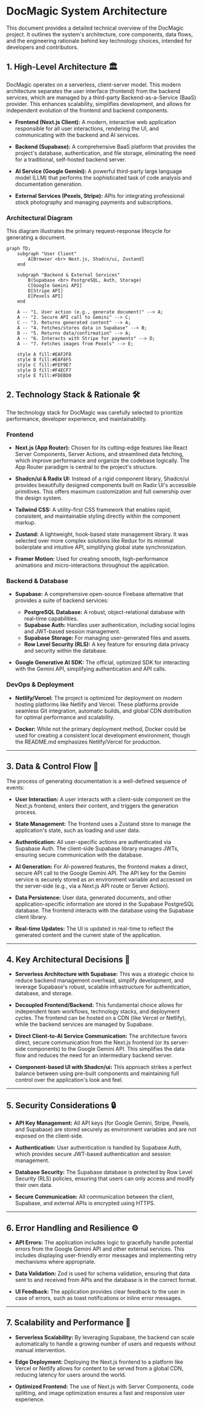 # DocMagic System Architecture

This document provides a detailed technical overview of the DocMagic project. It outlines the system's architecture, core components, data flows, and the engineering rationale behind key technology choices, intended for developers and contributors.

## 1. High-Level Architecture 🏛️

DocMagic operates on a serverless, client-server model. This modern architecture separates the user interface (frontend) from the backend services, which are managed by a third-party Backend-as-a-Service (BaaS) provider. This enhances scalability, simplifies development, and allows for independent evolution of the frontend and backend components.

- **Frontend (Next.js Client):** A modern, interactive web application responsible for all user interactions, rendering the UI, and communicating with the backend and AI services.

- **Backend (Supabase):** A comprehensive BaaS platform that provides the project's database, authentication, and file storage, eliminating the need for a traditional, self-hosted backend server.

- **AI Service (Google Gemini):** A powerful third-party large language model (LLM) that performs the sophisticated task of code analysis and documentation generation.

- **External Services (Pexels, Stripe):** APIs for integrating professional stock photography and managing payments and subscriptions.

### Architectural Diagram

This diagram illustrates the primary request-response lifecycle for generating a document.

```mermaid
graph TD;
    subgraph "User Client"
        A[Browser <br> Next.js, Shadcn/ui, Zustand]
    end

    subgraph "Backend & External Services"
        B(Supabase <br> PostgreSQL, Auth, Storage)
        C[Google Gemini API]
        D[Stripe API]
        E[Pexels API]
    end

    A -- "1. User action (e.g., generate document)" --> A;
    A -- "2. Secure API call to Gemini" --> C;
    C -- "3. Returns generated content" --> A;
    A -- "4. Fetches/stores data in Supabase" --> B;
    B -- "5. Returns data/confirmation" --> A;
    A -- "6. Interacts with Stripe for payments" --> D;
    A -- "7. Fetches images from Pexels" --> E;

    style A fill:#EAF2F8
    style B fill:#E8F8F5
    style C fill:#FEF9E7
    style D fill:#F4ECF7
    style E fill:#FDEBD0
``` 

## 2. Technology Stack & Rationale 🛠️

The technology stack for DocMagic was carefully selected to prioritize performance, developer experience, and maintainability.

### Frontend

- **Next.js (App Router):** Chosen for its cutting-edge features like React Server Components, Server Actions, and streamlined data fetching, which improve performance and organize the codebase logically. The App Router paradigm is central to the project's structure.

- **Shadcn/ui & Radix UI:** Instead of a rigid component library, Shadcn/ui provides beautifully designed components built on Radix UI's accessible primitives. This offers maximum customization and full ownership over the design system.

- **Tailwind CSS:** A utility-first CSS framework that enables rapid, consistent, and maintainable styling directly within the component markup.

- **Zustand:** A lightweight, hook-based state management library. It was selected over more complex solutions like Redux for its minimal boilerplate and intuitive API, simplifying global state synchronization.

- **Framer Motion:** Used for creating smooth, high-performance animations and micro-interactions throughout the application.

### Backend & Database

- **Supabase:** A comprehensive open-source Firebase alternative that provides a suite of backend services:

  - **PostgreSQL Database:** A robust, object-relational database with real-time capabilities.
  - **Supabase Auth:** Handles user authentication, including social logins and JWT-based session management.
  - **Supabase Storage:** For managing user-generated files and assets.
  - **Row Level Security (RLS):** A key feature for ensuring data privacy and security within the database.

- **Google Generative AI SDK:** The official, optimized SDK for interacting with the Gemini API, simplifying authentication and API calls.

### DevOps & Deployment

- **Netlify/Vercel:** The project is optimized for deployment on modern hosting platforms like Netlify and Vercel. These platforms provide seamless Git integration, automatic builds, and global CDN distribution for optimal performance and scalability.

- **Docker:** While not the primary deployment method, Docker could be used for creating a consistent local development environment, though the README.md emphasizes Netlify/Vercel for production.

---

## 3. Data & Control Flow 🔁

The process of generating documentation is a well-defined sequence of events:

- **User Interaction:** A user interacts with a client-side component on the Next.js frontend, enters their content, and triggers the generation process.

- **State Management:** The frontend uses a Zustand store to manage the application's state, such as loading and user data.

- **Authentication:** All user-specific actions are authenticated via Supabase Auth. The client-side Supabase library manages JWTs, ensuring secure communication with the database.

- **AI Generation:** For AI-powered features, the frontend makes a direct, secure API call to the Google Gemini API. The API key for the Gemini service is securely stored as an environment variable and accessed on the server-side (e.g., via a Next.js API route or Server Action).

- **Data Persistence:** User data, generated documents, and other application-specific information are stored in the Supabase PostgreSQL database. The frontend interacts with the database using the Supabase client library.

- **Real-time Updates:** The UI is updated in real-time to reflect the generated content and the current state of the application.

---

## 4. Key Architectural Decisions 🤔

- **Serverless Architecture with Supabase:** This was a strategic choice to reduce backend management overhead, simplify development, and leverage Supabase's robust, scalable infrastructure for authentication, database, and storage.

- **Decoupled Frontend/Backend:** This fundamental choice allows for independent team workflows, technology stacks, and deployment cycles. The frontend can be hosted on a CDN (like Vercel or Netlify), while the backend services are managed by Supabase.

- **Direct Client-to-AI Service Communication:** The architecture favors direct, secure communication from the Next.js frontend (or its server-side components) to the Google Gemini API. This simplifies the data flow and reduces the need for an intermediary backend server.

- **Component-based UI with Shadcn/ui:** This approach strikes a perfect balance between using pre-built components and maintaining full control over the application's look and feel.

---

## 5. Security Considerations 🔒

- **API Key Management:** All API keys (for Google Gemini, Stripe, Pexels, and Supabase) are stored securely as environment variables and are not exposed on the client-side.

- **Authentication:** User authentication is handled by Supabase Auth, which provides secure JWT-based authentication and session management.

- **Database Security:** The Supabase database is protected by Row Level Security (RLS) policies, ensuring that users can only access and modify their own data.

- **Secure Communication:** All communication between the client, Supabase, and external APIs is encrypted using HTTPS.

---

## 6. Error Handling and Resilience ⚙️

- **API Errors:** The application includes logic to gracefully handle potential errors from the Google Gemini API and other external services. This includes displaying user-friendly error messages and implementing retry mechanisms where appropriate.

- **Data Validation:** Zod is used for schema validation, ensuring that data sent to and received from APIs and the database is in the correct format.

- **UI Feedback:** The application provides clear feedback to the user in case of errors, such as toast notifications or inline error messages.

---

## 7. Scalability and Performance 🚀

- **Serverless Scalability:** By leveraging Supabase, the backend can scale automatically to handle a growing number of users and requests without manual intervention.

- **Edge Deployment:** Deploying the Next.js frontend to a platform like Vercel or Netlify allows for content to be served from a global CDN, reducing latency for users around the world.

- **Optimized Frontend:** The use of Next.js with Server Components, code splitting, and image optimization ensures a fast and responsive user experience.
